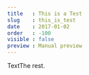 ```yaml
---
title   : This is a Test
slug    : this_is_test
date    : 2017-01-02
order   : -100
visible : false
preview : Manual preview
---
```

Text<!--more-->The rest.

